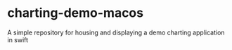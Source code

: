 # charting-demo-macos
A simple repository for housing and displaying a demo charting application in swift

